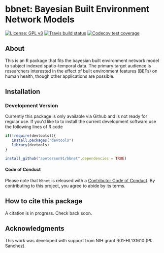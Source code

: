 # bbnet: Bayesian Built Environment Network Models
<!-- badges: start -->
[![License: GPL v3](https://img.shields.io/badge/License-GPL%20v3-blue.svg)](https://www.gnu.org/licenses/gpl-3.0)
[![Travis build status](https://travis-ci.org/apeterson91/bbnet.svg?branch=master)](https://travis-ci.org/apeterson91/bbnet)
[![Codecov test coverage](https://codecov.io/gh/apeterson91/bbnet/branch/master/graph/badge.svg)](https://codecov.io/gh/apeterson91/bbnet?branch=master)
<!-- badges: end -->

## About

This is an R package that fits the bayesian built environment network model to
subject indexed spatio-temporal data. The primary target audience is researchers interested in the effect of built environment features (BEFs) on human health, 
though other applications are possible.

## Installation

### Development Version

 Currently this package is only available via Github and is not ready for regular use. If you'd like to to install the current development software use the following 
 lines of R code

 ```r
 if(!require(devtools)){
	install.packages("devtools")
	library(devtools)
 }

install_github("apeterson91/bbnet",dependencies = TRUE)
 ```


#### Code of Conduct

Please note that `bbnet` is released with a [Contributor Code of Conduct](https://www.contributor-covenant.org/). By contributing to this project, you agree to abide by its terms.


## How to cite this package

 A citation is in progress. Check back soon.

## Acknowledgments

This work was developed with support from NIH grant R01-HL131610 (PI: Sanchez).


